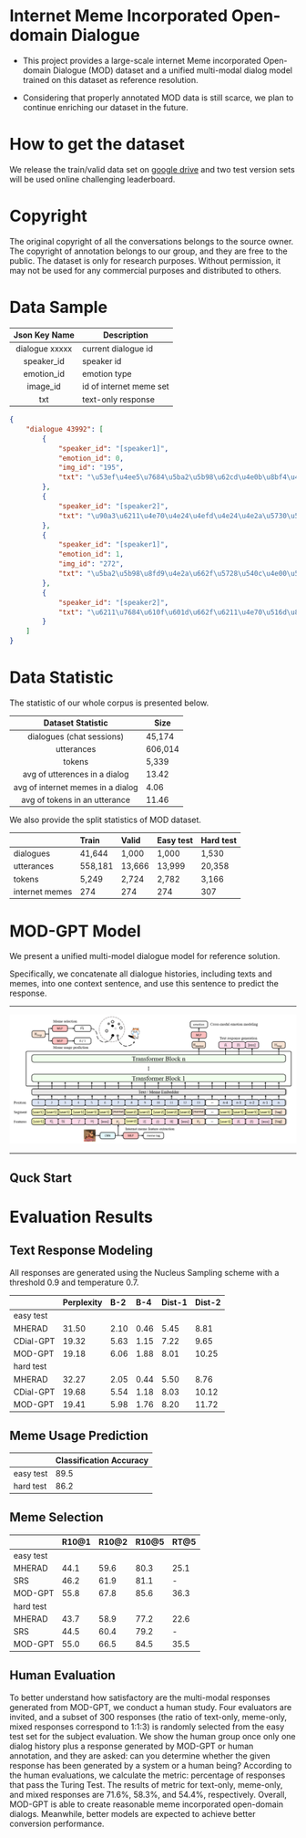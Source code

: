 # Internet Meme Incorporated Open-domain Dialogue 

* This project provides a large-scale internet Meme incorporated Open-domain Dialogue (MOD) dataset and a unified multi-modal dialog model trained on this dataset as reference resolution. 

* Considering that properly annotated MOD data is still scarce, we plan to continue enriching our dataset in the future. 

# How to get the dataset 

We release the train/valid data set on [google drive](https://drive.google.com/drive/folders/1EzUKJbcMNafmnaU7f5iDZ8ThgFIx0OsO?usp=sharing) and two test version sets will be used online challenging leaderboard.  

# Copyright 

The original copyright of all the conversations belongs to the source owner.
The copyright of annotation belongs to our group, and they are free to the public.
The dataset is only for research purposes. Without permission, it may not be used for any commercial purposes and distributed to others.

 
# Data Sample 


|  Json Key Name  | Description                                |
|:---------------:|--------------------------------------------|
| dialogue xxxxx  | current dialogue id                        |
| speaker_id      | speaker id                                 |
| emotion_id      | emotion type                               |
| image_id        | id of internet meme set                    |
| txt             | text-only response                         |



```json
{
    "dialogue 43992": [
        {
            "speaker_id": "[speaker1]",
            "emotion_id": 0,
            "img_id": "195",
            "txt": "\u53ef\u4ee5\u7684\u5ba2\u5b98\u62cd\u4e0b\u8bf4\u4e00\u58f0\u8981\u624b\u52a8\u6539\u4ef7"
        },
        {
            "speaker_id": "[speaker2]",
            "txt": "\u90a3\u6211\u4e70\u4e24\u4efd\u4e24\u4e2a\u5730\u5740"
        },
        {
            "speaker_id": "[speaker1]",
            "emotion_id": 1,
            "img_id": "272",
            "txt": "\u5ba2\u5b98\u8fd9\u4e2a\u662f\u5728\u540c\u4e00\u5730\u5740\u4e24\u4e2a\u5730\u5740\u4e0d\u884c\u54e6"
        },
        {
            "speaker_id": "[speaker2]",
            "txt": "\u6211\u7684\u610f\u601d\u662f\u6211\u4e70\u516d\u888b"
        } 
    ]
}
```

# Data Statistic

The statistic of our whole corpus is presented below. 

|  Dataset Statistic            | Size                            |
|:-----------------------------:|---------------------------------|
| dialogues (chat sessions)     | 45,174                          |
| utterances                    | 606,014                         |
| tokens                        | 5,339                           |
| avg of utterences in a dialog | 13.42                           |
| avg of internet memes in a dialog | 4.06                        |
| avg of tokens in an utterance | 11.46                           |


We also provide the split statistics of MOD dataset. 

|            | Train | Valid | Easy test | Hard test | 
|:-----------|:------|:------|:----------|:----------| 
|dialogues   |41,644 | 1,000 | 1,000     | 1,530     |
|utterances  |558,181| 13,666| 13,999    | 20,358    | 
|tokens      | 5,249 | 2,724 | 2,782     | 3,166     | 
|internet memes| 274 | 274   | 274       | 307       |




# MOD-GPT Model 

We present a unified multi-model dialogue model for reference solution.

Specifically,  we concatenate all dialogue histories, including texts and memes,  into one context sentence, and use this sentence to predict the response. 

---

![](./img/work.png)

---

## Quck Start 


# Evaluation Results 


## Text Response Modeling 

All responses are generated using the Nucleus Sampling scheme with a threshold 0.9 and temperature 0.7. 


|            | Perplexity | B-2 | B-4 | Dist-1 | Dist-2 |
|:-----------|:------|:------|:----------|:----------|:--------| 
| easy test              |
|MHERAD  |31.50 | 2.10 | 0.46     | 5.45     | 8.81  |
|CDial-GPT  | 19.32 | 5.63 | 1.15    | 7.22  | 9.65  |
|MOD-GPT  | 19.18 | 6.06 | 1.88   | 8.01     | 10.25  |
|hard test               | 
|MHERAD  | 32.27 | 2.05 | 0.44 | 5.50 | 8.76| 
|CDial-GPT | 19.68 | 5.54 | 1.18 | 8.03 | 10.12 | 
|MOD-GPT | 19.41 | 5.98 | 1.76 | 8.20 | 11.72 | 

## Meme Usage Prediction 

|        | Classification Accuracy | 
|:----------|:--------| 
| easy test | 89.5 | 
| hard test | 86.2 | 


## Meme Selection 

|     | R10@1 | R10@2 | R10@5 | RT@5 | 
|:-----------|:------|:------|:----------|:----------|
| easy test    |
| MHERAD | 44.1 | 59.6 | 80.3 | 25.1 | 
|SRS | 46.2 | 61.9 | 81.1 | - | 
|MOD-GPT| 55.8 | 67.8 | 85.6 | 36.3 | 
| hard test    |
| MHERAD | 43.7 | 58.9 | 77.2 | 22.6 | 
| SRS | 44.5 | 60.4 | 79.2 | - | 
| MOD-GPT | 55.0 | 66.5 | 84.5 | 35.5 | 


## Human Evaluation 

To better understand how satisfactory are the multi-modal responses generated from MOD-GPT, we conduct a human study. Four evaluators are invited, and a subset of 300 responses (the ratio of text-only, meme-only, mixed responses correspond to 1:1:3) is randomly selected from the easy test set for the subject evaluation. We show the human group once only one dialog history plus a response generated by MOD-GPT or human annotation, and they are asked: can you determine whether the given response has been generated by a system or a human being? According to the human evaluations, we calculate the metric: percentage of responses that pass the Turing Test. The results of metric for text-only, meme-only, and mixed responses are 71.6\%, 58.3\%, and 54.4\%, respectively. Overall, MOD-GPT is able to create reasonable meme incorporated open-domain dialogs. Meanwhile, better models are expected to achieve better conversion performance. 








